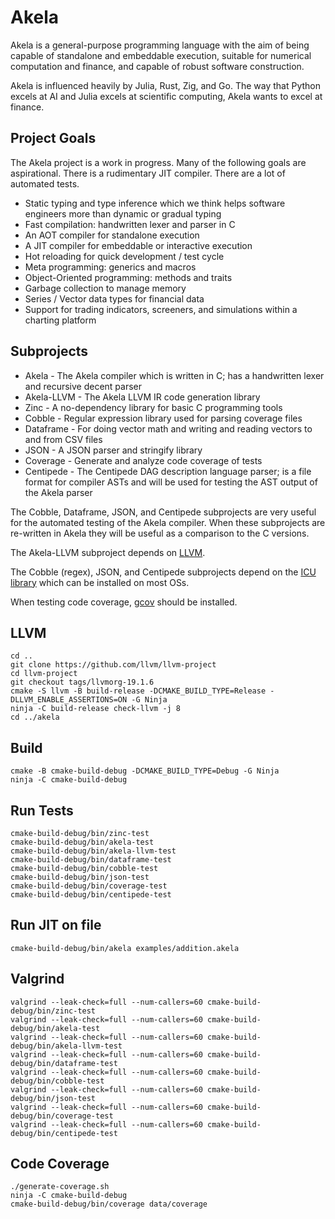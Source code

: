 # Akela
Akela is a general-purpose programming language with the aim of being
capable of standalone and embeddable execution,
suitable for numerical computation and finance,
and capable of robust software construction.

Akela is influenced heavily by Julia, Rust, Zig, and Go. The way that Python excels at AI
and Julia excels at scientific computing, Akela wants to excel at finance.

## Project Goals
The Akela project is a work in progress. Many of the following goals are aspirational.
There is a rudimentary JIT compiler. There are a lot of automated tests. 

* Static typing and type inference which we think helps
software engineers more than dynamic or gradual typing
* Fast compilation: handwritten lexer and parser in C
* An AOT compiler for standalone execution
* A JIT compiler for embeddable or interactive execution
* Hot reloading for quick development / test cycle
* Meta programming: generics and macros
* Object-Oriented programming: methods and traits
* Garbage collection to manage memory
* Series / Vector data types for financial data
* Support for trading indicators, screeners, and simulations within a charting platform

## Subprojects
* Akela - The Akela compiler which is written in C;
has a handwritten lexer and recursive decent parser
* Akela-LLVM - The Akela LLVM IR code generation library
* Zinc - A no-dependency library for basic C programming tools 
* Cobble - Regular expression library used for parsing coverage files
* Dataframe - For doing vector math and writing and reading vectors to and from CSV files
* JSON - A JSON parser and stringify library
* Coverage - Generate and analyze code coverage of tests
* Centipede - The Centipede DAG description language parser; is a file format for compiler ASTs
and will be used for testing the AST output of the Akela parser

The Cobble, Dataframe, JSON, and Centipede subprojects are very useful for the
automated testing of the Akela compiler. When these subprojects are re-written in Akela
they will be useful as a comparison to the C versions.

The Akela-LLVM subproject depends on [LLVM](https://llvm.org/).

The Cobble (regex), JSON, and Centipede subprojects depend on
the [ICU library](https://icu.unicode.org/) which can be installed on most OSs.

When testing code coverage, [gcov](https://gcc.gnu.org/onlinedocs/gcc/Gcov.html) should be installed.

## LLVM
    cd ..
    git clone https://github.com/llvm/llvm-project
    cd llvm-project
    git checkout tags/llvmorg-19.1.6
	cmake -S llvm -B build-release -DCMAKE_BUILD_TYPE=Release -DLLVM_ENABLE_ASSERTIONS=ON -G Ninja
	ninja -C build-release check-llvm -j 8
    cd ../akela

## Build
    cmake -B cmake-build-debug -DCMAKE_BUILD_TYPE=Debug -G Ninja
    ninja -C cmake-build-debug

## Run Tests
    cmake-build-debug/bin/zinc-test
    cmake-build-debug/bin/akela-test
    cmake-build-debug/bin/akela-llvm-test
    cmake-build-debug/bin/dataframe-test
    cmake-build-debug/bin/cobble-test
    cmake-build-debug/bin/json-test
    cmake-build-debug/bin/coverage-test
    cmake-build-debug/bin/centipede-test

## Run JIT on file
    cmake-build-debug/bin/akela examples/addition.akela

## Valgrind
    valgrind --leak-check=full --num-callers=60 cmake-build-debug/bin/zinc-test
    valgrind --leak-check=full --num-callers=60 cmake-build-debug/bin/akela-test
    valgrind --leak-check=full --num-callers=60 cmake-build-debug/bin/akela-llvm-test
    valgrind --leak-check=full --num-callers=60 cmake-build-debug/bin/dataframe-test
    valgrind --leak-check=full --num-callers=60 cmake-build-debug/bin/cobble-test
    valgrind --leak-check=full --num-callers=60 cmake-build-debug/bin/json-test
    valgrind --leak-check=full --num-callers=60 cmake-build-debug/bin/coverage-test
    valgrind --leak-check=full --num-callers=60 cmake-build-debug/bin/centipede-test

## Code Coverage
    ./generate-coverage.sh
    ninja -C cmake-build-debug
    cmake-build-debug/bin/coverage data/coverage